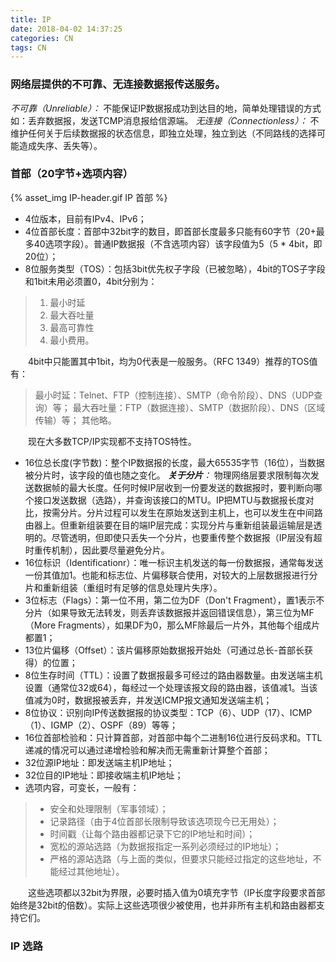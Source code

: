 ```yaml
---
title: IP
date: 2018-04-02 14:37:25
categories: CN
tags: CN
---
```

### 网络层提供的不可靠、无连接数据报传送服务。
*不可靠（Unreliable）：* 不能保证IP数据报成功到达目的地，简单处理错误的方式如：丢弃数据报，发送TCMP消息报给信源端。
*无连接（Connectionless）：* 不维护任何关于后续数据报的状态信息，即独立处理，独立到达（不同路线的选择可能造成失序、丢失等）。

### 首部（20字节+选项内容）
{% asset_img IP-header.gif IP 首部 %}
* 4位版本，目前有IPv4、IPv6；
* 4位首部长度：首部中32bit字的数目，即首部长度最多只能有60字节（20+最多40选项字段）。普通IP数据报（不含选项内容）该字段值为5（5 * 4bit，即20位）；
* 8位服务类型（TOS）：包括3bit优先权子字段（已被忽略），4bit的TOS子字段和1bit未用必须置0，4bit分别为：
> 1. 最小时延
> 2. 最大吞吐量
> 3. 最高可靠性
> 4. 最小费用。

　　4bit中只能置其中1bit，均为0代表是一般服务。（RFC 1349）推荐的TOS值有：
> 最小时延：Telnet、FTP（控制连接）、SMTP（命令阶段）、DNS（UDP查询）等；
> 最大吞吐量：FTP（数据连接）、SMTP（数据阶段）、DNS（区域传输）等；
其他略。

　　现在大多数TCP/IP实现都不支持TOS特性。

* 16位总长度(字节数)：整个IP数据报的长度，最大65535字节（16位），当数据被分片时，该字段的值也随之变化。
_**关于分片**：_
物理网络层要求限制每次发送数据帧的最大长度。任何时候IP层收到一份要发送的数据报时，要判断向哪个接口发送数据（选路），并查询该接口的MTU。IP把MTU与数据报长度对比，按需分片。分片过程可以发生在原始发送到主机上，也可以发生在中间路由器上。但重新组装要在目的端IP层完成：实现分片与重新组装最运输层是透明的。尽管透明，但即使只丢失一个分片，也要重传整个数据报（IP层没有超时重传机制），因此要尽量避免分片。
* 16位标识（Identificationr）：唯一标识主机发送的每一份数据报，通常每发送一份其值加1。也能和标志位、片偏移联合使用，对较大的上层数据报进行分片和重新组装（重组时有足够的信息处理片失序）。
* 3位标志（Flags）：第一位不用，第二位为DF（Don't Fragment），置1表示不分片（如果导致无法转发，则丢弃该数据报并返回错误信息），第三位为MF（More Fragments），如果DF为0，那么MF除最后一片外，其他每个组成片都置1；
* 13位片偏移（Offset）：该片偏移原始数据报开始处（可通过总长-首部长获得）的位置；
* 8位生存时间（TTL）：设置了数据报最多可经过的路由器数量。由发送端主机设置（通常位32或64），每经过一个处理该报文段的路由器，该值减1。当该值减为0时，数据报被丢弃，并发送ICMP报文通知发送端主机；
* 8位协议：识别向IP传送数据报的协议类型：TCP（6）、UDP（17）、ICMP（1）、IGMP（2）、OSPF（89）等等；
* 16位首部检验和：只计算首部，对首部中每个二进制16位进行反码求和。TTL递减的情况可以通过递增检验和解决而无需重新计算整个首部；
* 32位源IP地址：即发送端主机IP地址；
* 32位目的IP地址：即接收端主机IP地址；
* 选项内容，可变长，一般有：
> * 安全和处理限制（军事领域）；
> * 记录路径（由于4位首部长限制导致该选项现今已无用处）；
> * 时间戳（让每个路由器都记录下它的IP地址和时间）；
> * 宽松的源站选路（为数据报指定一系列必须经过的IP地址）；
> * 严格的源站选路（与上面的类似，但要求只能经过指定的这些地址，不能经过其他地址）。

　　这些选项都以32bit为界限，必要时插入值为0填充字节（IP长度字段要求首部始终是32bit的倍数）。实际上这些选项很少被使用，也并非所有主机和路由器都支持它们。

### IP 选路
